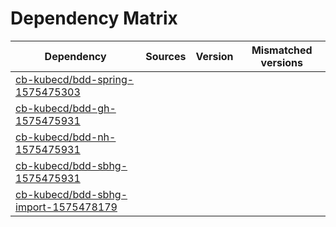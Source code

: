 # Dependency Matrix

Dependency | Sources | Version | Mismatched versions
---------- | ------- | ------- | -------------------
[cb-kubecd/bdd-spring-1575475303](https://github.com/cb-kubecd/bdd-spring-1575475303.git) |  | []() | 
[cb-kubecd/bdd-gh-1575475931](https://github.com/cb-kubecd/bdd-gh-1575475931.git) |  | []() | 
[cb-kubecd/bdd-nh-1575475931](https://github.com/cb-kubecd/bdd-nh-1575475931.git) |  | []() | 
[cb-kubecd/bdd-sbhg-1575475931](https://github.com/cb-kubecd/bdd-sbhg-1575475931.git) |  | []() | 
[cb-kubecd/bdd-sbhg-import-1575478179](https://github.com/cb-kubecd/bdd-sbhg-import-1575478179.git) |  | []() | 
